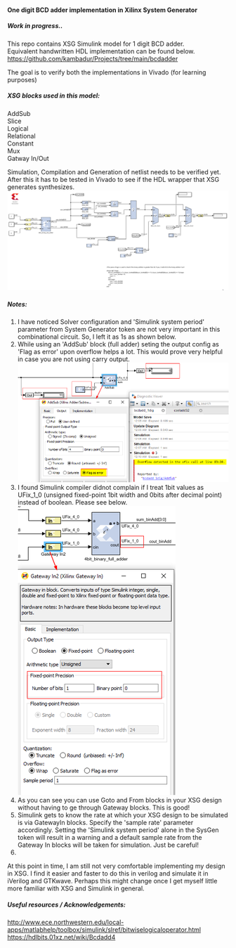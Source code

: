 #### One digit BCD adder implementation in Xilinx System Generator

##### Work in progress..  

This repo contains XSG Simulink model for 1 digit BCD adder.  
Equivalent handwritten HDL implementation can be found below.  
https://github.com/kambadur/Projects/tree/main/bcdadder  

The goal is to verify both the implementations in Vivado (for learning purposes)  

##### XSG blocks used in this model:  
AddSub  
Slice  
Logical  
Relational  
Constant  
Mux  
Gatway In/Out  


Simulation, Compilation and Generation of netlist needs to be verified yet. After this it has to be tested in Vivado to see if the HDL wrapper that XSG generates synthesizes.  
![](assets/bcdadd_1dig.png)   


##### Notes:  
1. I have noticed Solver configuration and 'Simulink system period' parameter from System Generator token are not very important in this combinational circuit.  So, I left it as 1s as shown below.
2. While using an 'AddSub' block (full adder) seting the output config as 'Flag as error' upon overflow helps a lot. This would prove very helpful in case you are not using carry output.  
    ![](assets/addsub_overflow.png)  
3. I found Simulink compiler didnot complain if I treat 1bit values as UFix_1_0 (unsigned fixed-point 1bit width and 0bits after decimal point) instead of boolean. Please see below.  
   ![](assets/UFix_1_0.png)  
4. As you can see you can use Goto and From blocks in your XSG design without having to ge through Gateway blocks. This is good!  
5. Simulink gets to know the rate at which your XSG design to be simulated is via GatewayIn blocks. Specify the 'sample rate' parameter accordingly. Setting the 'Simulink system period' alone in the SysGen token will result in a warning and a default sample rate from the Gateway In blocks will be taken for simulation. Just be careful!  
6. 

At this point in time, I am still not very comfortable implementing my design in XSG. I find it easier and faster to do this in verilog and simulate it in iVerilog and GTKwave. Perhaps this might change once I get myself little more familiar with XSG and Simulink in general.  


##### Useful resources / Acknowledgements:  
http://www.ece.northwestern.edu/local-apps/matlabhelp/toolbox/simulink/slref/bitwiselogicaloperator.html  
https://hdlbits.01xz.net/wiki/Bcdadd4  
